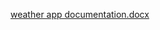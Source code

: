 [weather app documentation.docx](https://github.com/Ajmean/WEATHER.IO-Weather-App/files/12206821/weather.app.documentation.docx)
